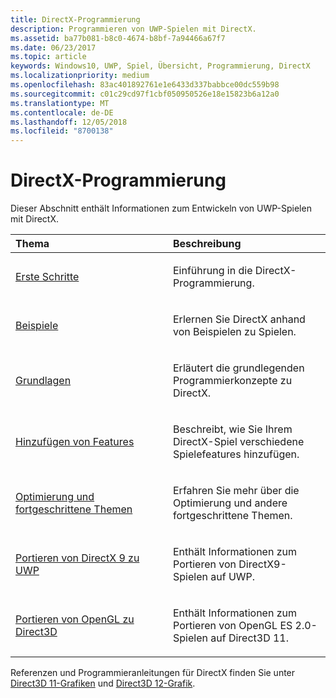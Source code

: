 ```yaml
---
title: DirectX-Programmierung
description: Programmieren von UWP-Spielen mit DirectX.
ms.assetid: ba77b081-b8c0-4674-b8bf-7a94466a67f7
ms.date: 06/23/2017
ms.topic: article
keywords: Windows10, UWP, Spiel, Übersicht, Programmierung, DirectX
ms.localizationpriority: medium
ms.openlocfilehash: 83ac401892761e1e6433d337babbce00dc559b98
ms.sourcegitcommit: c01c29cd97f1cbf050950526e18e15823b6a12a0
ms.translationtype: MT
ms.contentlocale: de-DE
ms.lasthandoff: 12/05/2018
ms.locfileid: "8700138"
---
```

# <a name="directx-programming"></a>DirectX-Programmierung

Dieser Abschnitt enthält Informationen zum Entwickeln von UWP-Spielen mit DirectX.

<table>
<colgroup>
<col width="50%" />
<col width="50%" />
</colgroup>
<thead>
<tr class="header">
<th align="left">Thema</th>
<th align="left">Beschreibung</th>
</tr>
</thead>
<tbody>
<tr class="odd">
<td align="left"><p><a href="directx-getting-started.md">Erste Schritte</a></p></td>
<td align="left"><p>Einführung in die DirectX-Programmierung.</p></td>
</tr>
<tr class="even">
<td align="left"><p><a href="directx-samples.md">Beispiele</a></p></td>
<td align="left"><p>Erlernen Sie DirectX anhand von Beispielen zu Spielen.</p></td>
</tr>
<tr class="odd">
<td align="left"><p><a href="directx-fundamentals.md">Grundlagen</a></p></td>
<td align="left"><p>Erläutert die grundlegenden Programmierkonzepte zu DirectX.</p></td>
</tr>
<tr class="even">
<td align="left"><p><a href="directx-add-features.md">Hinzufügen von Features</a></p></td>
<td align="left"><p>Beschreibt, wie Sie Ihrem DirectX-Spiel verschiedene Spielefeatures hinzufügen.</p></td>
</tr>
<tr class="odd">
<td align="left"><p><a href="directx-optimization-and-advanced-topics.md">Optimierung und fortgeschrittene Themen</a></p></td>
<td align="left"><p>Erfahren Sie mehr über die Optimierung und andere fortgeschrittene Themen.</p></td>
</tr>
<tr class="even">
<td align="left"><p><a href="porting-your-directx-9-game-to-windows-store.md">Portieren von DirectX 9 zu UWP</a></p></td>
<td align="left"><p>Enthält Informationen zum Portieren von DirectX9-Spielen auf UWP.</p></td>
</tr>
<tr class="odd">
<td align="left"><p><a href="port-from-opengl-es-2-0-to-directx-11-1.md">Portieren von OpenGL zu Direct3D</a></p></td>
<td align="left"><p>Enthält Informationen zum Portieren von OpenGL ES 2.0-Spielen auf Direct3D 11.</p></td>
</tr>
</tbody>
</table>


Referenzen und Programmieranleitungen für DirectX finden Sie unter [Direct3D 11-Grafiken](https://msdn.microsoft.com/library/windows/desktop/ff476080.aspx) und [Direct3D 12-Grafik](https://msdn.microsoft.com/library/windows/desktop/dn903821.aspx).
 






